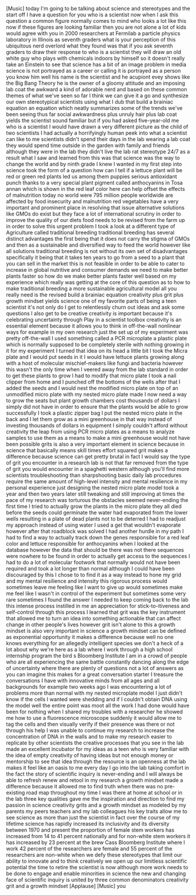 
[Music]
today I&#39;m going to be talking about
science and stereotypes and the start
off I have a question for you who is a
scientist now when I ask this question a
common figure normally comes to mind who
looks a lot like this
now if these figures are looking
familiar then you are not alone a lot of
kids would agree with you in 2000
researchers at Fermilab a particle
physics laboratory in Illinois as
seventh graders what is your perception
of this ubiquitous nerd overlord what
they found was that if you ask seventh
graders to draw their response to who is
a scientist they will draw an old white
guy who plays with chemicals indoors by
himself so it doesn&#39;t really take an
Einstein to see that science has a bit
of an image problem in media science is
not portrayed as a career or calling it
is portrayed as a person you know him
well his name is the scientist and he
acupiont evey shows like the Big Bang
Theory
he is the owner of a gloomy attitude and
an imposing lab coat the awkward a kind
of adorable nerd and based on these
common themes of what we&#39;ve seen so far
I think we can give it a go and
synthesize our own stereotypical
scientists using what I dub that build a
brainiac equation an equation which
neatly summarizes some of the trends
we&#39;ve been seeing thus far social
awkwardness plus unruly hair plus lab
coat yields the scientist sound familiar
but if you had asked five-year-old me
who is a scientist I would have drawn a
very different picture as the child of
two scientists I had actually a
horrifyingly human peek into what a
scientist can
like to me scientists didn&#39;t spend their
days in the lab wearing a lab coat they
would spend time outside in the garden
with family and friends although they
were in the lab they didn&#39;t live the lab
rat stereotype 24/7 as a result what I
saw and learned from this was that
science was the way to change the world
and by ninth grade I knew I wanted in my
first step into science took the form of
a question how can I tell if a lettuce
plant will be red or green red plants
led us among them puppies serious
antioxidant punch thanks to a very
special plant pigment called
anthocyanins in Tosa annan which is
shown in the red leaf color here can
help offset the effects of malnutrition
today no world were 795 million people
worldwide are affected by food
insecurity and malnutrition red
vegetables have a very important and
prominent place in resolving that issue
alternative solutions like GMOs do exist
but they face a lot of international
scrutiny in order to improve the quality
of our diets food needs to be revised
from the farm up in order to solve this
urgent problem I took a look at a
different type of Agriculture called
traditional breeding traditional
breeding has several distinct advantages
the first being that it does not carry
the stigma of GMOs and then as a
sustainable and diversified way to feed
the world however like all solutions
traditional breeding is not without its
own set of disadvantages specifically it
being that it takes ten years to go from
a seed to a plant that you can sell in
the market this is not feasible in order
to be able to cater to increase in
global nutritive and consumer demands we
need to make better plants faster so how
do we make better plants faster well
based on my experience which really was
getting at the core of this question as
to how to make traditional breeding a
more sustainable agricultural model all
you really need is the revised build a
brainiac equation creativity plus grit
plus growth mindset yields science
one of my favorite parts of being a teen
scientist it&#39;s not only do I get to
relentlessly churn out ideas and ask
some questions I also get to be creative
creativity is important because it&#39;s
celebrating uncertainty through Play in
a scientist toolbox creativity is an
essential element because it allows you
to think in off-the-wall nonlinear ways
for example in my own research just the
set up of my experiment was pretty
off-the-wall I used something called a
PCR microplate a plastic plate which is
normally supposed to be completely
sterile with nothing growing in it for
my experiment I turned that idea on its
head a little bit
I took the Micra plate and I would put
seeds in it I would have lettuce plants
growing along with a host of molecular
mischief-makers like fungi and bacteria
however this wasn&#39;t the only time when I
veered away from the lab standard in
order to get these plants to grow I had
to modify that micro plate I took a nail
clipper from home and I punched off the
bottoms of the wells after that I added
the seeds and I would nest the modified
micro plate on top of an unmodified
micro plate with my nested micro plate
made
I now need a way to grow the seats but
plant growth chambers cost thousands of
dollars I simply did not have in order
to ensure that the plants would be able
to grow successfully I took a plastic
zipper bag I put the nested micro plate
in the back and I let them grow as a
mini greenhouse in that way instead of
investing thousands of dollars in
equipment I simply couldn&#39;t afford
without creativity the leap from using
PCR micro plates as a means to analyze
samples to use them as a means to make a
mini greenhouse would not have been
possible grits is also a very important
element in science because in science
that basically means skill times effort
squared grit makes a difference because
science can get pretty brutal in fact I
would say the type of grit you encounter
in a research lab is not that far
removed from the type of grit you would
encounter in a spaghetti western
although you&#39;ll find more scientists
troubleshooting than sharpshooting basic
daily lab procedures require the same
amount of high-level intensity and
mental resilience in my personal
experience just designing the nested
micro plate model took a year and then
two years later still tweaking and still
improving at times the pace of my
research was torturous the obstacles
seemed never-ending the first time I
tried to actually grow the plants in the
micro plate they all died before the
seeds could germinate the water had
evaporated from the lower wells
resulting in a plate of dead plants not
to be deterred
I had to readjust my approach instead of
using water I used a gel that wouldn&#39;t
evaporate however after that roadblock
was solved I had another hurdle in my
path I had to find a way to actually
track down the genes responsible for a
red leaf color and lettuce responsible
for anthocyanins when I looked at the
database however the data that should be
there was not there sequences were
nowhere to be found in order to actually
get access to the sequences I had to do
a lot of molecular footwork that
normally would not have been required
and took a lot longer than normal
although I could have been discouraged
by this I chose to to find it as a way
instead to hone my grid and my mental
resilience and intensity this rigorous
process would sometimes leave me feeling
like I want to give up would sometimes
make me feel like I wasn&#39;t in control of
the experiment but sometimes some very
rare sometimes I found the answer I
needed to keep coming back to the lab
this intense process instilled in me an
appreciation for stick-to-itiveness and
self-control through this process I
learned that grit was the key instrument
that allowed me to turn an idea into
something actionable that can affect
change in other people&#39;s lives
however grit isn&#39;t alone to this a
growth mindset is also very important in
science a growth mindset can be defined
as exponential opportunity it makes a
difference because well no one knows
everything for an allegedly intelligent
species we don&#39;t
a heck of a lot about why we&#39;re here as
a lab where I work through a high school
internship program the bird s Bloomberg
Institute I am in a crowd of people who
are all experiencing the same battle
constantly dancing along the edge of
uncertainty where there are plenty of
questions not a lot of answers as you
can imagine this makes for a great
conversation starter I treasure the
conversations I have with innovative
minds from all ages and all backgrounds
for example two weeks ago I was
encountering a lot of problems more than
normal with my nested microplate model I
just didn&#39;t know if the cells I wanted
were shedding and if I couldn&#39;t obtain
DNA using the model well the entire
point was moot all the work I had done
would have been for nothing when I
shared my troubles with a researcher he
showed me how to use a fluorescence
microscope suddenly it would allow me to
tag the cells and then visually verify
if their presence was there or not
through his help I was unable to
continue my research to increase the
concentration of DNA in the walls and to
make my research easier to replicate by
other scientists the creative processes
that you see in the lab made an
excellent incubator for my ideas as a
teen who is very familiar with the idea
of empty creativity of having ideas but
not enough money or mentorship to see
that idea through the resource is an
openness at the lab makes it feel like
an oasis to me every day I go into the
lab taking comfort in the fact the story
of scientific inquiry is never-ending
and I will always be able to refresh
renew and retool in my research a growth
mindset made a difference because it
allowed me to find truth when there was
no pre-existing road map throughout my
time I was there at home at school or in
the lab three key qualities gave me the
inspiration and direction to find my
passion in science creativity grits and
a growth mindset as modeled by my
parents my peers teachers and my lab
colleagues
his key traits allow me to see science
as more than just the scientist in fact
over the course of my lifetime science
has rapidly increased its inclusivity
and its diversity between 1970 and
present the proportion of female stem
workers has increased from 14 to 41
percent nationally and for non-white
stem workers it has increased by 23
percent at the brew Cass Bloomberg
Institute where I work 42 percent of the
researchers are female and 55 percent of
the researchers are non-white when we
defy these stereotypes that limit our
ability to innovate and to think
creatively we open up our limitless
scientific potential the time to retire
the scientist is now although more work
needs to be done to engage and enable
minorities in science the new and
changing face of scientific inquiry is
united by three common denominators
creativity grit and a growth mindset
[Applause]
[Music]
you

